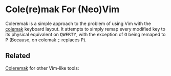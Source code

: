 # Cole(re)mak For (Neo)Vim
Coleremak is a simple approach to the problem of using Vim with the 
[colemak][1] keyboard layout. It attempts to simply remap every modified
key to its physical equivalent on <kbd>QWERTY</kbd>, with the exception of <kbd>O</kbd> being 
remaped to <kbd>P</kbd> (Because, on colemak <kbd>;</kbd> replaces <kbd>P</kbd>).

## Related
[Coleremak][2] for other Vim-like tools:

[1]: https://colemak.com/ 
[2]: https://github.com/unlmtd/coleremak
